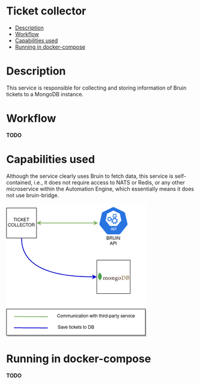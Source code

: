# Ticket collector
* [Description](#description)
* [Workflow](#workflow)
* [Capabilities used](#capabilities-used)
* [Running in docker-compose](#running-in-docker-compose)

# Description
This service is responsible for collecting and storing information of Bruin tickets to a MongoDB instance.

# Workflow
__TODO__

# Capabilities used
Although the service clearly uses Bruin to fetch data, this service is self-contained, i.e., it does not require access to NATS or Redis, or any other microservice within the Automation Engine, which essentially means it does not use bruin-bridge.

![IMAGE: ticket-collector_microservice_relationships](/docs/img/system_overview/isolated_services/ticket-collector_microservice_relationships.png)

# Running in docker-compose
__TODO__